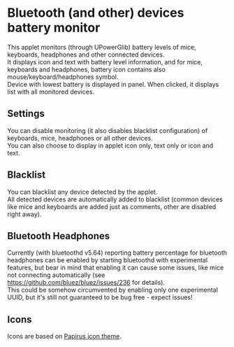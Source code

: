 # Bluetooth (and other) devices battery monitor

This applet monitors (through UPowerGlib) battery levels of mice, keyboards, headphones and other connected devices.  
It displays icon and text with battery level information, and for mice, keyboards and headphones, battery icon contains also mouse/keyboard/headphones symbol.  
Device with lowest battery is displayed in panel. When clicked, it displays list with all monitored devices.

## Settings
You can disable monitoring (it also disables blacklist configuration) of keyboards, mice, headphones or all other devices.  
You can also choose to display in applet icon only, text only or icon and text.

## Blacklist
You can blacklist any device detected by the applet.  
All detected devices are automatically added to blacklist (common devices like mice and keyboards are added just as comments, other are disabled right away).

## Bluetooth Headphones
Currently (with bluetoothd v5.64) reporting battery percentage for bluetooth headphones can be enabled by starting bluetoothd with experimental features,
but bear in mind that enabling it can cause some issues, like mice not connecting automatically (see https://github.com/bluez/bluez/issues/236 for details).  
This could be somehow circumvented by enabling only one experimental UUID, but it's still not guaranteed to be bug free - expect issues!

## Icons
Icons are based on [Papirus icon theme](https://github.com/PapirusDevelopmentTeam/papirus-icon-theme).
